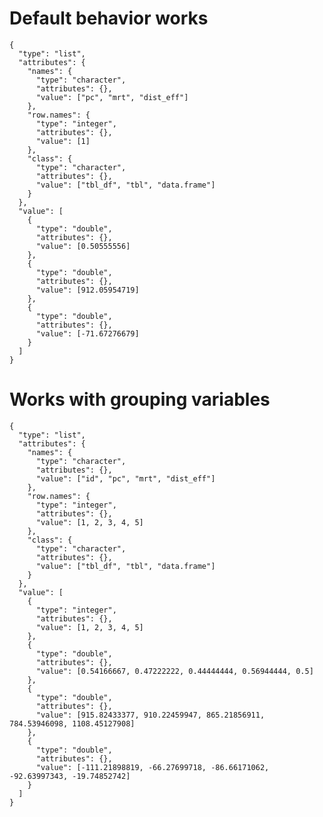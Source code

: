 # Default behavior works

    {
      "type": "list",
      "attributes": {
        "names": {
          "type": "character",
          "attributes": {},
          "value": ["pc", "mrt", "dist_eff"]
        },
        "row.names": {
          "type": "integer",
          "attributes": {},
          "value": [1]
        },
        "class": {
          "type": "character",
          "attributes": {},
          "value": ["tbl_df", "tbl", "data.frame"]
        }
      },
      "value": [
        {
          "type": "double",
          "attributes": {},
          "value": [0.50555556]
        },
        {
          "type": "double",
          "attributes": {},
          "value": [912.05954719]
        },
        {
          "type": "double",
          "attributes": {},
          "value": [-71.67276679]
        }
      ]
    }

# Works with grouping variables

    {
      "type": "list",
      "attributes": {
        "names": {
          "type": "character",
          "attributes": {},
          "value": ["id", "pc", "mrt", "dist_eff"]
        },
        "row.names": {
          "type": "integer",
          "attributes": {},
          "value": [1, 2, 3, 4, 5]
        },
        "class": {
          "type": "character",
          "attributes": {},
          "value": ["tbl_df", "tbl", "data.frame"]
        }
      },
      "value": [
        {
          "type": "integer",
          "attributes": {},
          "value": [1, 2, 3, 4, 5]
        },
        {
          "type": "double",
          "attributes": {},
          "value": [0.54166667, 0.47222222, 0.44444444, 0.56944444, 0.5]
        },
        {
          "type": "double",
          "attributes": {},
          "value": [915.82433377, 910.22459947, 865.21856911, 784.53946098, 1108.45127908]
        },
        {
          "type": "double",
          "attributes": {},
          "value": [-111.21898819, -66.27699718, -86.66171062, -92.63997343, -19.74852742]
        }
      ]
    }

